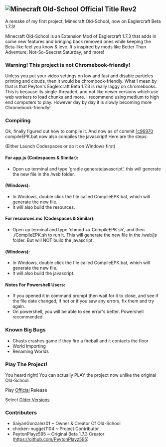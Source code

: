 
## ![Minecraft Old-School Official Title Rev2](https://github.com/user-attachments/assets/abcf7c81-c3f3-4120-9855-b0a66834703c)


A remake of my first project, Minecraft Old-School, now on Eaglercraft Beta 1.7.3!

Minecraft Old-School is an Extension Mod of Eaglercraft 1.7.3 that adds in some new features and bringing back removed ones while keeping the Beta-like feel you know & love. It's inspired by mods like Better Than Adventure, Not-So-Seecret Saturday, and more!

### Warning! This project is not Chromebook-friendly!

Unless you put your video settings on low and fast and disable particles printing and clouds, then it would be chrombook-friendly. What I mean by that is that Peyton's Eaglercraft Beta 1.7.3 is really laggy on chromebooks. This is because its single-threaded, and not like newer versions which use web workers to load chunks and more. I recommend using medium to high end computers to play.
However day by day it is slowly becoming more Chromebook-friendly!

### Compiling

Ok, finally figured out how to compile it. And now as of commit [1c96970](https://github.com/SaiyanGonzalez01/Minecraft-Old-School-ReDefault/commit/1c9697069fce6a5390d4a87685912464bd98d7e7) compileEPK.bat now also compiles the javascript! Here are the steps:

(Either Launch Codespaces or do it on Windows first)

#### For app.js (Codespaces & Similar):
- Open up terminal and type 'gradle generatejavascript', this will generate the new file in the /web folder.

#### (Windows):

- In Windows, double click the file called CompileEPK.bat, which will generate the new file.
- It will also build the resources.

#### For resources.mc (Codespaces & Similar):

- Open up terminal and type 'chmod +x CompileEPK.sh', and then ./CompileEPK.sh to run it. This will generate the new file in the /web/js folder. But will NOT build the javascript.

#### (Windows):

- In Windows, double click the file called CompileEPK.bat, which will generate the new file.
- It will also build the javascript.

#### Notes For Powershell Users:

- If you opened it in command prompt then wait for it to close, and see if the file date changed, if not or if you saw any errors, fix them and try again.
- On powershell, you will be able to see error's better. Powershell recommended.

### Known Big Bugs
- Ghasts crashes game if they fire a fireball and it contacts the floor
- World Importing
- Renaming Worlds

### Play The Project!

You heard right! You can actually PLAY the project now unlike the original Old-School.

Play [Official](https://saiyangonzalez01.github.io/Minecraft-Old-School-ReDefault/web) Release

Select [Older Versions](https://saiyangonzalez01.github.io/Minecraft-Old-School-ReDefault/archive)

### Contributers

- SaiyanGonzalez01 ~ Owner & Creator Of Old-School
- chicken-nugget1104 ~ Project Contributor
- PeytonPlayz595 ~ Original Beta 1.7.3 Creator (https://github.com/PeytonPlayz595)
